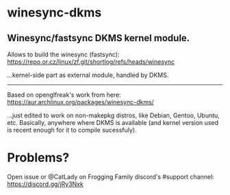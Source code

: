 # winesync-dkms
Winesync/fastsync DKMS kernel module.
---
Allows to build the winesync (fastsync):
https://repo.or.cz/linux/zf.git/shortlog/refs/heads/winesync

...kernel-side part as external module, handled by DKMS.

---
Based on openglfreak's work from here:
https://aur.archlinux.org/packages/winesync-dkms/

...just edited to work on non-makepkg distros, like Debian, Gentoo, Ubuntu, etc. Basically, anywhere where DKMS is available (and kernel version used is recent enough for it to compile sucessfuly).

# Problems?

Open issue or @CatLady on Frogging Family discord's #support channel:
https://discord.gg/jRy3Nxk
